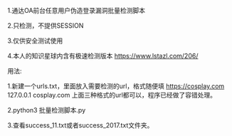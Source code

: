 1.通达OA前台任意用户伪造登录漏洞批量检测脚本

2.只检测，不提供SESSION

3.仅供安全测试使用

4.本人的知识星球内含有极速检测版本
https://www.lstazl.com/206/

用法:

1.新建一个urls.txt，里面放入需要检测的url，格式随便填
https://cosplay.com
127.0.0.1
cosplay.com
上面三种格式的url都可以，程序已经做了容错处理。

2.python3 批量检测脚本.py

3.查看success_11.txt或者success_2017.txt文件夹。
